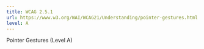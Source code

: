 ```yaml
---
title: WCAG 2.5.1
url: https://www.w3.org/WAI/WCAG21/Understanding/pointer-gestures.html
level: A
---
```

Pointer Gestures (Level A)
